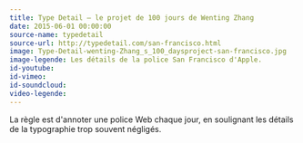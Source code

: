 ```yaml
---
title: Type Detail – le projet de 100 jours de Wenting Zhang
date: 2015-06-01 00:00:00
source-name: typedetail  
source-url: http://typedetail.com/san-francisco.html
image: Type-Detail-wenting-Zhang_s_100_daysproject-san-francisco.jpg
image-legende: Les détails de la police San Francisco d'Apple.
id-youtube:
id-vimeo:
id-soundcloud:
video-legende:
---
```


La règle est d'annoter une police Web chaque jour, en soulignant les détails de la typographie trop souvent négligés.
